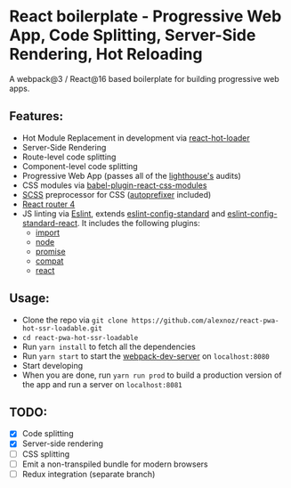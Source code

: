 # React boilerplate - Progressive Web App, Code Splitting, Server-Side Rendering, Hot Reloading

A webpack@3 / React@16 based boilerplate for building progressive web apps.

## Features:
* Hot Module Replacement in development via [react-hot-loader](https://github.com/gaearon/react-hot-loader)
* Server-Side Rendering
* Route-level code splitting
* Component-level code splitting
* Progressive Web App (passes all of the [lighthouse's](https://developers.google.com/web/tools/lighthouse/) audits)
* CSS modules via [babel-plugin-react-css-modules](https://github.com/gajus/babel-plugin-react-css-modules)
* [SCSS](http://sass-lang.com) preprocessor for CSS ([autoprefixer](https://github.com/postcss/autoprefixer) included)
* [React router 4](https://reacttraining.com/react-router/web)
* JS linting via [Eslint](https://eslint.org), extends [eslint-config-standard](https://github.com/standard/eslint-config-standard) and [eslint-config-standard-react](https://github.com/standard/eslint-config-standard-react). It includes the following plugins:
  * [import](https://github.com/benmosher/eslint-plugin-import)
  * [node](https://github.com/mysticatea/eslint-plugin-node)
  * [promise](https://github.com/xjamundx/eslint-plugin-promise)
  * [compat](https://github.com/amilajack/eslint-plugin-compat)
  * [react](https://www.npmjs.com/package/eslint-plugin-react)

## Usage:
* Clone the repo via `git clone https://github.com/alexnoz/react-pwa-hot-ssr-loadable.git`
* `cd react-pwa-hot-ssr-loadable`
* Run `yarn install` to fetch all the dependencies
* Run `yarn start` to start the [webpack-dev-server](https://github.com/webpack/webpack-dev-server) on `localhost:8080`
* Start developing
* When you are done, run `yarn run prod` to build a production version of the app and run a server on `localhost:8081`

## TODO:
- [x] Code splitting
- [x] Server-side rendering
- [ ] CSS splitting
- [ ] Emit a non-transpiled bundle for modern browsers
- [ ] Redux integration (separate branch)
